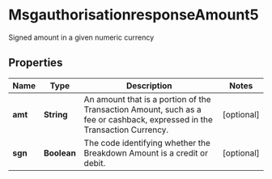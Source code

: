 

# MsgauthorisationresponseAmount5

Signed amount in a given numeric currency

## Properties

| Name | Type | Description | Notes |
|------------ | ------------- | ------------- | -------------|
|**amt** | **String** | An amount that is a portion of the Transaction Amount, such as a fee or cashback, expressed in the Transaction Currency. |  [optional] |
|**sgn** | **Boolean** | The code identifying whether the Breakdown Amount is a credit or debit. |  [optional] |




